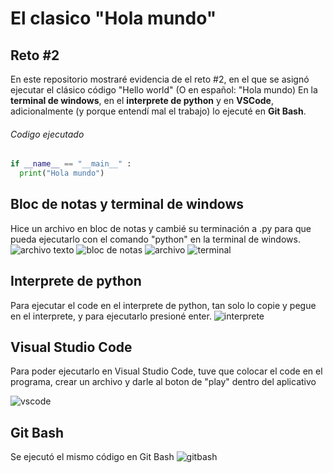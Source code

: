 # El clasico "Hola mundo" 
## Reto #2 
En este repositorio mostraré evidencia de el reto #2, en el que se asignó ejecutar el clásico código "Hello world" (O en español: "Hola mundo) En la **terminal de windows**, en el **interprete de python** y en **VSCode**, adicionalmente (y porque entendí mal el trabajo) lo ejecuté en **Git Bash**. 

###### Codigo ejecutado
```python
if __name__ == "__main__" :
  print("Hola mundo")
```

## Bloc de notas y terminal de windows 
Hice un archivo en bloc de notas y cambié su terminación a .py para que pueda ejecutarlo con el comando "python" en la terminal de windows. 
![archivo texto](https://i.ibb.co/yhvFkcZ/Captura-de-pantalla-2024-02-12-163109.png) 
![bloc de notas](https://i.ibb.co/cwdS8TF/Captura-de-pantalla-2024-02-12-163124.png) 
![archivo](https://i.ibb.co/wBFvSBV/Captura-de-pantalla-2024-02-12-163137.png) 
![terminal](https://i.ibb.co/p2wq1RD/Captura-de-pantalla-2024-02-12-163155.png)

## Interprete de python 
Para ejecutar el code en el interprete de python, tan solo lo copie y pegue en el interprete, y para ejecutarlo presioné enter. 
![interprete](https://i.ibb.co/hCDsmmL/Captura-de-pantalla-2024-02-12-164615.png) 

## Visual Studio Code 
Para poder ejecutarlo en Visual Studio Code, tuve que colocar el code en el programa, crear un archivo y darle al boton de "play" dentro del aplicativo 

![vscode](https://i.ibb.co/jhT3YFG/Captura-de-pantalla-2024-02-12-162048.png****)

## Git Bash
Se ejecutó el mismo código en Git Bash
![gitbash](https://i.ibb.co/bWy3KbD/Captura-de-pantalla-2024-02-12-163253.png)


